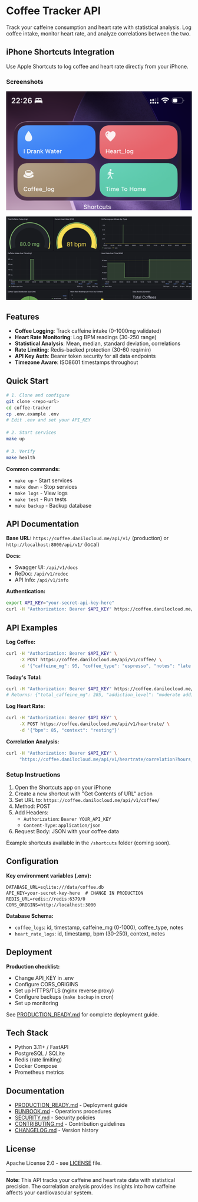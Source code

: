 # Coffee Tracker API

Track your caffeine consumption and heart rate with statistical analysis. Log coffee intake, monitor heart rate, and analyze correlations between the two.

## iPhone Shortcuts Integration

Use Apple Shortcuts to log coffee and heart rate directly from your iPhone.



### Screenshots

![alt text](image.png)

![alt text](image-1.png)

## Features

- **Coffee Logging**: Track caffeine intake (0-1000mg validated)
- **Heart Rate Monitoring**: Log BPM readings (30-250 range)
- **Statistical Analysis**: Mean, median, standard deviation, correlations
- **Rate Limiting**: Redis-backed protection (30-60 req/min)
- **API Key Auth**: Bearer token security for all data endpoints
- **Timezone Aware**: ISO8601 timestamps throughout

## Quick Start

```bash
# 1. Clone and configure
git clone <repo-url>
cd coffee-tracker
cp .env.example .env
# Edit .env and set your API_KEY

# 2. Start services
make up

# 3. Verify
make health
```

**Common commands:**
- `make up` - Start services
- `make down` - Stop services
- `make logs` - View logs
- `make test` - Run tests
- `make backup` - Backup database

## API Documentation

**Base URL:** `https://coffee.danilocloud.me/api/v1/` (production) or `http://localhost:8000/api/v1/` (local)

**Docs:**
- Swagger UI: `/api/v1/docs`
- ReDoc: `/api/v1/redoc`
- API Info: `/api/v1/info`

**Authentication:**
```bash
export API_KEY="your-secret-api-key-here"
curl -H "Authorization: Bearer $API_KEY" https://coffee.danilocloud.me/api/v1/coffee/today
```

## API Examples

**Log Coffee:**
```bash
curl -H "Authorization: Bearer $API_KEY" \
     -X POST https://coffee.danilocloud.me/api/v1/coffee/ \
     -d '{"caffeine_mg": 95, "coffee_type": "espresso", "notes": "late night coding"}'
```

**Today's Total:**
```bash
curl -H "Authorization: Bearer $API_KEY" https://coffee.danilocloud.me/api/v1/coffee/today
# Returns: {"total_caffeine_mg": 285, "addiction_level": "moderate addict", ...}
```

**Log Heart Rate:**
```bash
curl -H "Authorization: Bearer $API_KEY" \
     -X POST https://coffee.danilocloud.me/api/v1/heartrate/ \
     -d '{"bpm": 85, "context": "resting"}'
```

**Correlation Analysis:**
```bash
curl -H "Authorization: Bearer $API_KEY" \
     "https://coffee.danilocloud.me/api/v1/heartrate/correlation?hours_after=3"
```



### Setup Instructions

1. Open the Shortcuts app on your iPhone
2. Create a new shortcut with "Get Contents of URL" action
3. Set URL to: `https://coffee.danilocloud.me/api/v1/coffee/`
4. Method: POST
5. Add Headers:
   - `Authorization`: `Bearer YOUR_API_KEY`
   - `Content-Type`: `application/json`
6. Request Body: JSON with your coffee data

Example shortcuts available in the `/shortcuts` folder (coming soon).

## Configuration

**Key environment variables (.env):**
```env
DATABASE_URL=sqlite:///data/coffee.db
API_KEY=your-secret-key-here  # CHANGE IN PRODUCTION
REDIS_URL=redis://redis:6379/0
CORS_ORIGINS=http://localhost:3000
```

**Database Schema:**
- `coffee_logs`: id, timestamp, caffeine_mg (0-1000), coffee_type, notes
- `heart_rate_logs`: id, timestamp, bpm (30-250), context, notes

## Deployment

**Production checklist:**
- Change API_KEY in .env
- Configure CORS_ORIGINS
- Set up HTTPS/TLS (nginx reverse proxy)
- Configure backups (`make backup` in cron)
- Set up monitoring

See [PRODUCTION_READY.md](PRODUCTION_READY.md) for complete deployment guide.

## Tech Stack

- Python 3.11+ / FastAPI
- PostgreSQL / SQLite
- Redis (rate limiting)
- Docker Compose
- Prometheus metrics

## Documentation

- [PRODUCTION_READY.md](PRODUCTION_READY.md) - Deployment guide
- [RUNBOOK.md](RUNBOOK.md) - Operations procedures
- [SECURITY.md](SECURITY.md) - Security policies
- [CONTRIBUTING.md](CONTRIBUTING.md) - Contribution guidelines
- [CHANGELOG.md](CHANGELOG.md) - Version history

## License

Apache License 2.0 - see [LICENSE](LICENSE) file.

---

**Note**: This API tracks your caffeine and heart rate data with statistical precision. The correlation analysis provides insights into how caffeine affects your cardiovascular system.
